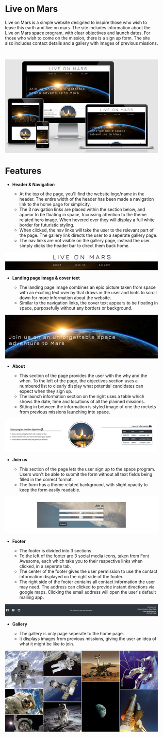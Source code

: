 # Live on Mars
Live on Mars is a simple website designed to inspire those who wish to leave this earth and live on mars. The site includes information about the Live on Mars space program, with clear objectives and launch dates. For those who wish to come on the mission, there is a sign up form. The site also includes contact details and a gallery with images of previous missions.

<br>

![responsive-design](assets/images-readme/responsive-design.png)

# Features

* **Header & Navigation**

    - At the top of the page, you'll find the website logo/name in the header. The entire width of the header has been made a navigation link to the home page for simplicity. 
    - The 3 navigation links are placed within the section below, and appear to be floating in space, focussing attention to the theme related hero image. When hovered over they will display a full white border for futuristic styling.
    - When clicked, the nav links will take the user to the relevant part of the page. The gallery link directs the user to a seperate gallery page. 
    - The nav links are not visible on the gallery page, instead the user simply clicks the header bar to direct them back home.

![header](assets/images-readme/header.png)

* **Landing page image & cover text**

    - The landing page image combines an epic picture taken from space with an exciting text overlay that draws in the user and hints to scroll down for more information about the website.
    - Similar to the navigation links, the cover text appears to be floating in space, purposefully without any borders or background.

![hero-image](assets/images-readme/Hero-image.png)

* **About**

    - This section of the page provides the user with the why and the when. To the left of the page, the objectives section uses a numbered list to clearly display what potential candidates can expect when they sign up. 
    - The launch information section on the right uses a table which shows the date, time and locations of all the planned missions.
    - Sitting in between the information is styled image of one the rockets from previous missions launching into space.

![about](assets/images-readme/About.png)

* **Join us**

    - This section of the page lets the user sign up to the space program. Users won't be able to submit the form without all text fields being filled in the correct format.
    - The form has a theme related background, with slight opacity to keep the form easily readable.

![join us](assets/images-readme/Join%20us.png)

* **Footer**

    - The footer is divided into 3 sections.
    - To the left of the footer are 3 social media icons, taken from Font Awesome, each which take you to their respective links when clicked, in a seperate tab. 
    - The center of the footer gives the user permission to use the contact information displayed on the right side of the footer.
    - The right side of the footer contains all contact information the user may need. The address can clicked to provide instant directions via google maps. Clicking the email address will open the user's default mailing app.

![footer](assets/images-readme/footer.png)

* **Gallery**

    - The gallery is only page seperate to the home page.
    - It displays images from previous missions, giving the user an idea of what it might be like to join.
     

![gallery](assets/images-readme/gallery.png)
